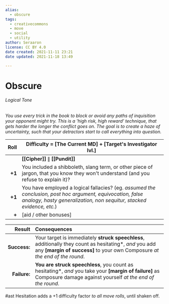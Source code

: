 ```yaml
---
alias:
  - obscure
tags:
  - creativecommons
  - move
  - social
  - utility
author: Seraaron
license: CC BY 4.0
date created: 2021-11-11 23:21
date updated: 2021-11-18 13:49

---
```


# Obscure

###### Logical Tone

_You use every trick in the book to block or avoid any paths of inquisition your opponent might try. This is a 'high risk, high reward' technique, that gets harder the longer the conflict goes on. The goal is to create a haze of uncertainty, such that your detractors start to call everything into question._

|   Roll | Difficulty = [The Current MD] + [Target's Investigator lvl.]                                                                                                                      |
| -----: | --------------------------------------------------------------------------------------------------------------------------------------------------------------------------------- |
|        | **[[Cipher]]** ∥ **[[Pundit]]**                                                                                                                                                   |
| **+1** | You included a shibboleth, slang term, or other piece of jargon, that you know they won't understand (and you refuse to explain it)?                                              |
| **+1** | You have employed a logical fallacies? (eg. _assumed the conclusion, post hoc argument, equivocation, false analogy, hasty generalization, non sequitur, stacked evidence, etc._) |
|  **+** | [aid / other bonuses]                                                                                                                                                             |

|       Result | Consequences                                                                                                                                                                         |
| -----------: | :----------------------------------------------------------------------------------------------------------------------------------------------------------------------------------- |
| **Success:** | Your target is immediately **struck speechless**, additionally they count as hesitating*, _and_ you add any **[margin of success]** to your own Composure _at the end of the round_. |
| **Failure:** | **You are struck speechless**, you count as hesitating*, _and_ you take your **[margin of failure]** as Composure damage against yourself _at the end of the round_.                 |

#ast Hesitation adds a +1 difficulty factor _to all move rolls_, until shaken off.
